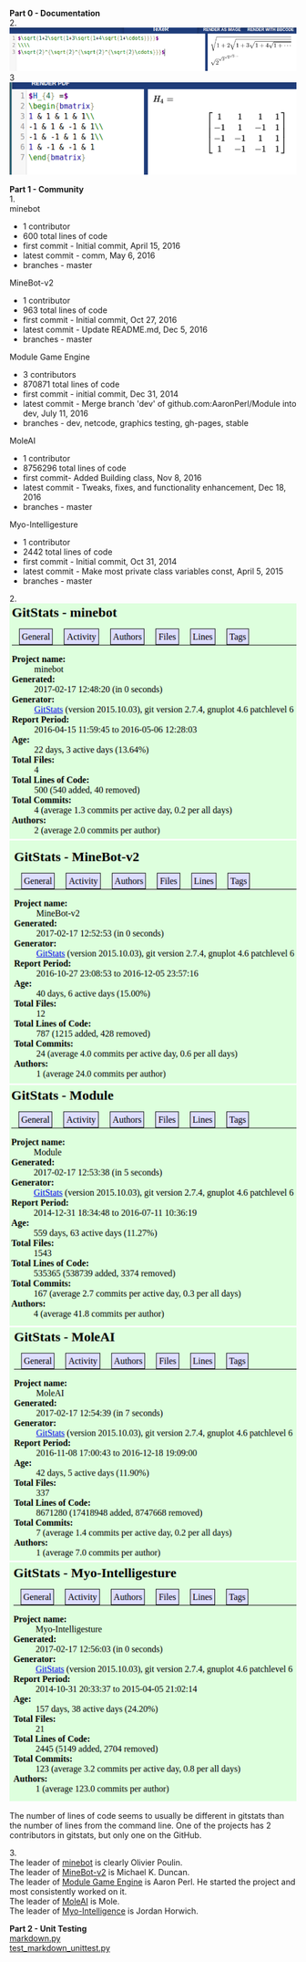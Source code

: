 **Part 0 - Documentation**<br>
2.<br>
![latex equations](screenshot-area-2017-02-15-222715.png)<br>
3<br>
![latex matrix](screenshot-area-2017-02-15-224442.png)

**Part 1 - Community**<br>
1.<br>
minebot
* 1 contributor
* 600 total lines of code
* first commit - Initial commit, April 15, 2016
* latest commit - comm, May 6, 2016
* branches - master

MineBot-v2
* 1 contributor
* 963 total lines of code
* first commit - Initial commit, Oct 27, 2016
* latest commit - Update README.md, Dec 5, 2016
* branches - master

Module Game Engine
* 3 contributors
* 870871 total lines of code
* first commit - initial commit, Dec 31, 2014
* latest commit - Merge branch 'dev' of github.com:AaronPerl/Module into dev, July 11, 2016
* branches - dev, netcode, graphics testing, gh-pages, stable

MoleAI
* 1 contributor
* 8756296 total lines of code
* first commit- Added Building class, Nov 8, 2016
* latest commit - Tweaks, fixes, and functionality enhancement, Dec 18, 2016
* branches - master

Myo-Intelligesture
* 1 contributor
* 2442 total lines of code
* first commit - Initial commit, Oct 31, 2014
* latest commit - Make most private class variables const, April 5, 2015
* branches - master

2.<br>
![minebot](screenshot-area-2017-02-17-125127.png)
![MineBot-v2](screenshot-area-2017-02-17-125305.png)
![Module](screenshot-area-2017-02-17-125350.png)
![MoleAI](screenshot-area-2017-02-17-125517.png)
![Myo-Intelligesture](screenshot-area-2017-02-17-125613.png)

The number of lines of code seems to usually be different in gitstats than the number of lines from the command line. One of the projects has 2 contributors in gitstats, but only one on the GitHub.

3.<br>
The leader of [minebot](https://www.youtube.com/watch?v=da8hRBlbe4A) is clearly Olivier Poulin.<br>
The leader of [MineBot-v2](https://www.youtube.com/watch?v=bVvWO6Gjk30) is Michael K. Duncan.<br>
The leader of [Module Game Engine](https://www.youtube.com/watch?v=pQQPvW7VscE&t=3s) is Aaron Perl. He started the project and most consistently worked on it.<br>
The leader of [MoleAI](https://www.youtube.com/watch?v=BO49mvTS_7w) is Mole.<br>
The leader of [Myo-Intelligence](https://www.youtube.com/watch?v=nQbPjY_pXxA) is Jordan Horwich.<br>


**Part 2 - Unit Testing**<br>
[markdown.py](https://github.com/shanalily/markdown.py/blob/master/markdown.py)<br>
[test_markdown_unittest.py](https://github.com/shanalily/markdown.py/blob/master/test_markdown_unittest.py)
